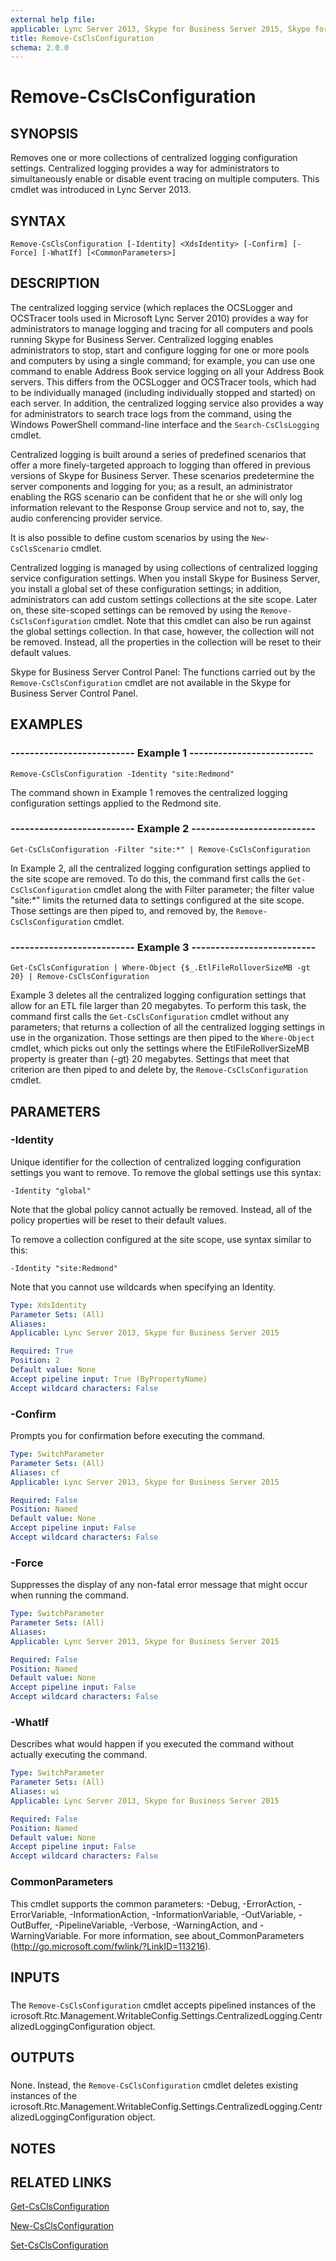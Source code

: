 ```yaml
---
external help file: 
applicable: Lync Server 2013, Skype for Business Server 2015, Skype for Business Server 2019
title: Remove-CsClsConfiguration
schema: 2.0.0
---
```


# Remove-CsClsConfiguration

## SYNOPSIS
Removes one or more collections of centralized logging configuration settings.
Centralized logging provides a way for administrators to simultaneously enable or disable event tracing on multiple computers.
This cmdlet was introduced in Lync Server 2013.


## SYNTAX

```
Remove-CsClsConfiguration [-Identity] <XdsIdentity> [-Confirm] [-Force] [-WhatIf] [<CommonParameters>]
```

## DESCRIPTION
The centralized logging service (which replaces the OCSLogger and OCSTracer tools used in Microsoft Lync Server 2010) provides a way for administrators to manage logging and tracing for all computers and pools running Skype for Business Server.
Centralized logging enables administrators to stop, start and configure logging for one or more pools and computers by using a single command; for example, you can use one command to enable Address Book service logging on all your Address Book servers.
This differs from the OCSLogger and OCSTracer tools, which had to be individually managed (including individually stopped and started) on each server.
In addition, the centralized logging service also provides a way for administrators to search trace logs from the command, using the Windows PowerShell command-line interface and the `Search-CsClsLogging` cmdlet.

Centralized logging is built around a series of predefined scenarios that offer a more finely-targeted approach to logging than offered in previous versions of Skype for Business Server.
These scenarios predetermine the server components and logging for you; as a result, an administrator enabling the RGS scenario can be confident that he or she will only log information relevant to the Response Group service and not to, say, the audio conferencing provider service.

It is also possible to define custom scenarios by using the `New-CsClsScenario` cmdlet.

Centralized logging is managed by using collections of centralized logging service configuration settings.
When you install Skype for Business Server, you install a global set of these configuration settings; in addition, administrators can add custom settings collections at the site scope.
Later on, these site-scoped settings can be removed by using the `Remove-CsClsConfiguration` cmdlet.
Note that this cmdlet can also be run against the global settings collection.
In that case, however, the collection will not be removed.
Instead, all the properties in the collection will be reset to their default values.

Skype for Business Server Control Panel: The functions carried out by the `Remove-CsClsConfiguration` cmdlet are not available in the Skype for Business Server Control Panel.


## EXAMPLES

### -------------------------- Example 1 --------------------------
```
Remove-CsClsConfiguration -Identity "site:Redmond"
```

The command shown in Example 1 removes the centralized logging configuration settings applied to the Redmond site.


### -------------------------- Example 2 --------------------------
```
Get-CsClsConfiguration -Filter "site:*" | Remove-CsClsConfiguration
```

In Example 2, all the centralized logging configuration settings applied to the site scope are removed.
To do this, the command first calls the `Get-CsClsConfiguration` cmdlet along the with Filter parameter; the filter value "site:*" limits the returned data to settings configured at the site scope.
Those settings are then piped to, and removed by, the `Remove-CsClsConfiguration` cmdlet.


### -------------------------- Example 3 --------------------------
```
Get-CsClsConfiguration | Where-Object {$_.EtlFileRolloverSizeMB -gt 20} | Remove-CsClsConfiguration
```

Example 3 deletes all the centralized logging configuration settings that allow for an ETL file larger than 20 megabytes.
To perform this task, the command first calls the `Get-CsClsConfiguration` cmdlet without any parameters; that returns a collection of all the centralized logging settings in use in the organization.
Those settings are then piped to the `Where-Object` cmdlet, which picks out only the settings where the EtlFileRollverSizeMB property is greater than (-gt) 20 megabytes.
Settings that meet that criterion are then piped to and delete by, the `Remove-CsClsConfiguration` cmdlet.


## PARAMETERS

### -Identity
Unique identifier for the collection of centralized logging configuration settings you want to remove.
To remove the global settings use this syntax:

`-Identity "global"`

Note that the global policy cannot actually be removed.
Instead, all of the policy properties will be reset to their default values.

To remove a collection configured at the site scope, use syntax similar to this:

`-Identity "site:Redmond"`

Note that you cannot use wildcards when specifying an Identity.

```yaml
Type: XdsIdentity
Parameter Sets: (All)
Aliases: 
Applicable: Lync Server 2013, Skype for Business Server 2015

Required: True
Position: 2
Default value: None
Accept pipeline input: True (ByPropertyName)
Accept wildcard characters: False
```

### -Confirm
Prompts you for confirmation before executing the command.

```yaml
Type: SwitchParameter
Parameter Sets: (All)
Aliases: cf
Applicable: Lync Server 2013, Skype for Business Server 2015

Required: False
Position: Named
Default value: None
Accept pipeline input: False
Accept wildcard characters: False
```

### -Force
Suppresses the display of any non-fatal error message that might occur when running the command.

```yaml
Type: SwitchParameter
Parameter Sets: (All)
Aliases: 
Applicable: Lync Server 2013, Skype for Business Server 2015

Required: False
Position: Named
Default value: None
Accept pipeline input: False
Accept wildcard characters: False
```

### -WhatIf
Describes what would happen if you executed the command without actually executing the command.

```yaml
Type: SwitchParameter
Parameter Sets: (All)
Aliases: wi
Applicable: Lync Server 2013, Skype for Business Server 2015

Required: False
Position: Named
Default value: None
Accept pipeline input: False
Accept wildcard characters: False
```

### CommonParameters
This cmdlet supports the common parameters: -Debug, -ErrorAction, -ErrorVariable, -InformationAction, -InformationVariable, -OutVariable, -OutBuffer, -PipelineVariable, -Verbose, -WarningAction, and -WarningVariable. For more information, see about_CommonParameters (http://go.microsoft.com/fwlink/?LinkID=113216).

## INPUTS

###  
The `Remove-CsClsConfiguration` cmdlet accepts pipelined instances of the icrosoft.Rtc.Management.WritableConfig.Settings.CentralizedLogging.CentralizedLoggingConfiguration object.

## OUTPUTS

###  
None.
Instead, the `Remove-CsClsConfiguration` cmdlet deletes existing instances of the icrosoft.Rtc.Management.WritableConfig.Settings.CentralizedLogging.CentralizedLoggingConfiguration object.

## NOTES

## RELATED LINKS

[Get-CsClsConfiguration](Get-CsClsConfiguration.md)

[New-CsClsConfiguration](New-CsClsConfiguration.md)

[Set-CsClsConfiguration](Set-CsClsConfiguration.md)
